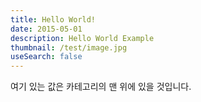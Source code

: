 ```yaml
---
title: Hello World!
date: 2015-05-01
description: Hello World Example
thumbnail: /test/image.jpg
useSearch: false
---
```


여기 있는 값은 카테고리의 맨 위에 있을 것입니다.